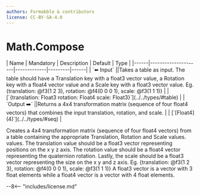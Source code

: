 ```yaml
---
authors: Formabble & contributors
license: CC-BY-SA-4.0
---
```



# Math.Compose

<div class="sh-parameters" markdown="1">
| Name | Mandatory | Description | Default | Type |
|------|---------------------|-------------|---------|------|
| `⬅️ Input` ||Takes a table as input. The table should have a Translation key with a float3 vector value, a Rotation key with a float4 vector value and a Scale key with a float3 vector value. Eg. {translation: @f3(1 2 3), rotation: @f4(0 0 0 1), scale: @f3(1 1 1)} | | [`{translation: Float3 rotation: Float4 scale: Float3}`](../../types/#table) |
| `Output ➡️` ||Returns a 4x4 transformation matrix (sequence of four float4 vectors) that combines the input translation, rotation, and scale. | | [`[Float4](4)`](../../types/#seq) |

</div>

Creates a 4x4 transformation matrix (sequence of four float4 vectors) from a table containing the appropriate Translation, Rotation and Scale values. values. The translation value should be a float3 vector representing positions on the x y z axis. The rotation value should be a float4 vector representing the quaternion rotation. Lastly, the scale should be a float3 vector representing the size on the x y and z axis. Eg. {translation: @f3(1 2 3), rotation: @f4(0 0 0 1), scale: @f3(1 1 1)} A float3 vector is a vector with 3 float elements while a float4 vector is a vector with 4 float elements.

--8<-- "includes/license.md"


